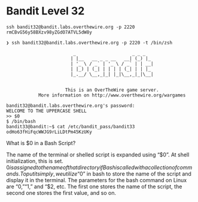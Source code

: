 # Bandit Level 32

```
ssh bandit32@bandit.labs.overthewire.org -p 2220
rmCBvG56y58BXzv98yZGdO7ATVL5dW8y
```

```
❯ ssh bandit32@bandit.labs.overthewire.org -p 2220 -t /bin/zsh

                         _                     _ _ _
                        | |__   __ _ _ __   __| (_) |_
                        | '_ \ / _` | '_ \ / _` | | __|
                        | |_) | (_| | | | | (_| | | |_
                        |_.__/ \__,_|_| |_|\__,_|_|\__|


                      This is an OverTheWire game server.
            More information on http://www.overthewire.org/wargames

bandit32@bandit.labs.overthewire.org's password:
WELCOME TO THE UPPERCASE SHELL
>> $0
$ /bin/bash
bandit33@bandit:~$ cat /etc/bandit_pass/bandit33
odHo63fHiFqcWWJG9rLiLDtPm45KzUKy
```


What is $0 in a Bash Script?

The name of the terminal or shelled script is expanded using “$0”. At shell initialization, this is set. $0 is assigned to the name of that directory if Bash is called with a collection of commands. To put it simply, we utilize “$0” in bash to store the name of the script and display it in the terminal. The parameters for the bash command on Linux are “$0,” “$1,” and “$2, etc. The first one stores the name of the script, the second one stores the first value, and so on.